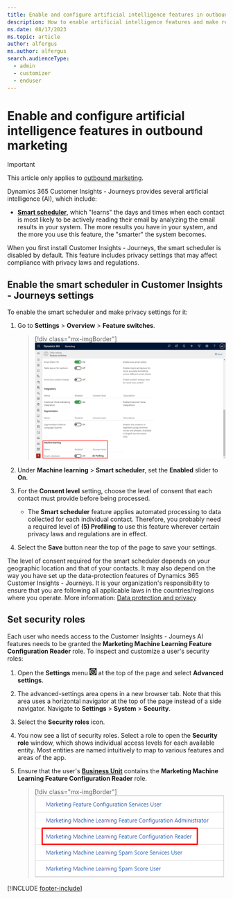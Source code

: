 ```yaml
---
title: Enable and configure artificial intelligence features in outbound marketing
description: How to enable artificial intelligence features and make related privacy settings in outbound marketing.
ms.date: 08/17/2023
ms.topic: article
author: alfergus
ms.author: alfergus
search.audienceType: 
  - admin
  - customizer
  - enduser
---
```


# Enable and configure artificial intelligence features in outbound marketing

> [!IMPORTANT]
> This article only applies to [outbound marketing](/dynamics365/marketing/user-guide).

Dynamics 365 Customer Insights - Journeys provides several artificial intelligence (AI), which include:

- **[Smart scheduler](automated-scheduler.md)**, which "learns" the days and times when each contact is most likely to be actively reading their email by analyzing the email results in your system. The more results you have in your system, and the more you use this feature, the "smarter" the system becomes.

When you first install Customer Insights - Journeys, the smart scheduler is disabled by default. This feature includes privacy settings that may affect compliance with privacy laws and regulations.

## Enable the smart scheduler in Customer Insights - Journeys settings

To enable the smart scheduler and make privacy settings for it:

1. Go to **Settings** > **Overview** > **Feature switches**.

    > [!div class="mx-imgBorder"]
    > ![ML feature switches.](./media/admin-ai-settings2.png)

1. Under **Machine learning** > **Smart scheduler**, set the **Enabled** slider to **On**.

1. For the **Consent level** setting, choose the level of consent that each contact must provide before being processed.
    - The **Smart scheduler** feature applies automated processing to data collected for each individual contact. Therefore, you probably need a required level of **(5) Profiling** to use this feature wherever certain privacy laws and regulations are in effect.

1. Select the **Save** button near the top of the page to save your settings.

The level of consent required for the smart scheduler depends on your geographic location and that of your contacts. It may also depend on the way you have set up the data-protection features of Dynamics 365 Customer Insights - Journeys. It is your organization's responsibility to ensure that you are following all applicable laws in the countries/regions where you operate. More information: [Data protection and privacy](privacy.md)

## Set security roles

Each user who needs access to the Customer Insights - Journeys AI features needs to be granted the **Marketing Machine Learning Feature Configuration Reader** role. To inspect and customize a user's security roles:

1. Open the **Settings** menu ![The Settings menu icon.](media/settings-icon.png "The Settings menu icon") at the top of the page and select **Advanced settings**.

1. The advanced-settings area opens in a new browser tab. Note that this area uses a horizontal navigator at the top of the page instead of a side navigator. Navigate to **Settings** > **System** > **Security**.

1. Select the **Security roles** icon.

1. You now see a list of security roles. Select a role to open the **Security role** window, which shows individual access levels for each available entity. Most entities are named intuitively to map to various features and areas of the app.

1. Ensure that the user's [**Business Unit**](business-units.md) contains the **Marketing Machine Learning Feature Configuration Reader** role.

    > [!div class="mx-imgBorder"]
    > ![Marketing Machine Learning Feature Configuration Reader role.](./media/admin-ai-role.png)

[!INCLUDE [footer-include](./includes/footer-banner.md)]
